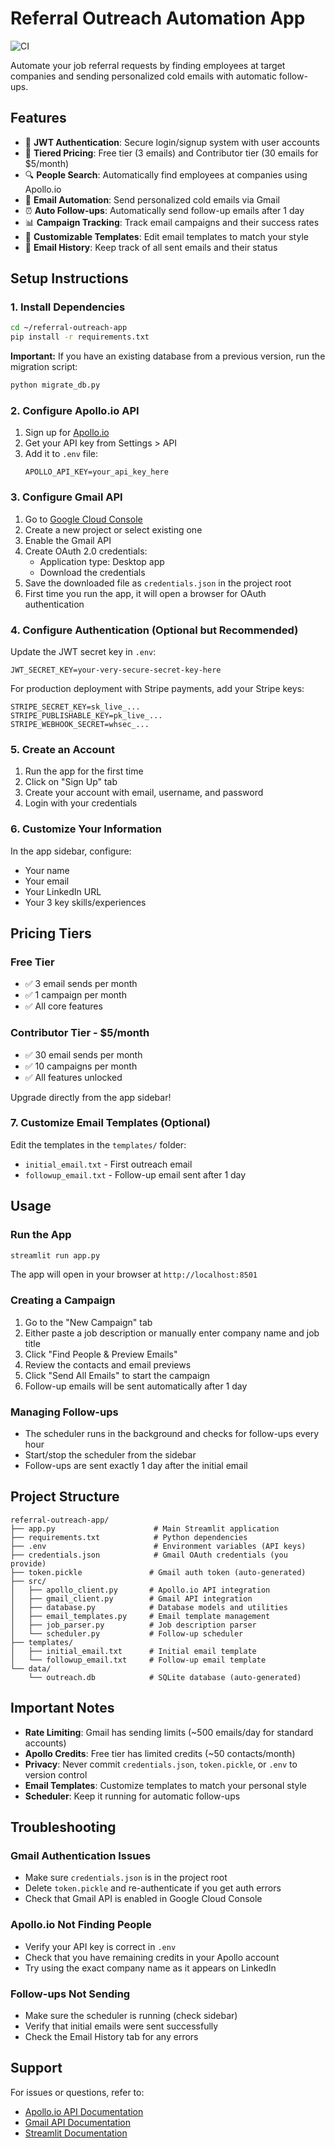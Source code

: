 # Referral Outreach Automation App

![CI](https://github.com/abhatt13/referral-outreach-app/actions/workflows/ci.yml/badge.svg)

Automate your job referral requests by finding employees at target companies and sending personalized cold emails with automatic follow-ups.

## Features

- 🔐 **JWT Authentication**: Secure login/signup system with user accounts
- 💎 **Tiered Pricing**: Free tier (3 emails) and Contributor tier (30 emails for $5/month)
- 🔍 **People Search**: Automatically find employees at companies using Apollo.io
- 📧 **Email Automation**: Send personalized cold emails via Gmail
- ⏰ **Auto Follow-ups**: Automatically send follow-up emails after 1 day
- 📊 **Campaign Tracking**: Track email campaigns and their success rates
- 🎨 **Customizable Templates**: Edit email templates to match your style
- 💾 **Email History**: Keep track of all sent emails and their status

## Setup Instructions

### 1. Install Dependencies

```bash
cd ~/referral-outreach-app
pip install -r requirements.txt
```

**Important:** If you have an existing database from a previous version, run the migration script:
```bash
python migrate_db.py
```

### 2. Configure Apollo.io API

1. Sign up for [Apollo.io](https://www.apollo.io/)
2. Get your API key from Settings > API
3. Add it to `.env` file:
   ```
   APOLLO_API_KEY=your_api_key_here
   ```

### 3. Configure Gmail API

1. Go to [Google Cloud Console](https://console.cloud.google.com/)
2. Create a new project or select existing one
3. Enable the Gmail API
4. Create OAuth 2.0 credentials:
   - Application type: Desktop app
   - Download the credentials
5. Save the downloaded file as `credentials.json` in the project root
6. First time you run the app, it will open a browser for OAuth authentication

### 4. Configure Authentication (Optional but Recommended)

Update the JWT secret key in `.env`:
```
JWT_SECRET_KEY=your-very-secure-secret-key-here
```

For production deployment with Stripe payments, add your Stripe keys:
```
STRIPE_SECRET_KEY=sk_live_...
STRIPE_PUBLISHABLE_KEY=pk_live_...
STRIPE_WEBHOOK_SECRET=whsec_...
```

### 5. Create an Account

1. Run the app for the first time
2. Click on "Sign Up" tab
3. Create your account with email, username, and password
4. Login with your credentials

### 6. Customize Your Information

In the app sidebar, configure:
- Your name
- Your email
- Your LinkedIn URL
- Your 3 key skills/experiences

## Pricing Tiers

### Free Tier
- ✅ 3 email sends per month
- ✅ 1 campaign per month
- ✅ All core features

### Contributor Tier - $5/month
- ✅ 30 email sends per month
- ✅ 10 campaigns per month
- ✅ All features unlocked

Upgrade directly from the app sidebar!

### 7. Customize Email Templates (Optional)

Edit the templates in the `templates/` folder:
- `initial_email.txt` - First outreach email
- `followup_email.txt` - Follow-up email sent after 1 day

## Usage

### Run the App

```bash
streamlit run app.py
```

The app will open in your browser at `http://localhost:8501`

### Creating a Campaign

1. Go to the "New Campaign" tab
2. Either paste a job description or manually enter company name and job title
3. Click "Find People & Preview Emails"
4. Review the contacts and email previews
5. Click "Send All Emails" to start the campaign
6. Follow-up emails will be sent automatically after 1 day

### Managing Follow-ups

- The scheduler runs in the background and checks for follow-ups every hour
- Start/stop the scheduler from the sidebar
- Follow-ups are sent exactly 1 day after the initial email

## Project Structure

```
referral-outreach-app/
├── app.py                      # Main Streamlit application
├── requirements.txt            # Python dependencies
├── .env                        # Environment variables (API keys)
├── credentials.json            # Gmail OAuth credentials (you provide)
├── token.pickle               # Gmail auth token (auto-generated)
├── src/
│   ├── apollo_client.py       # Apollo.io API integration
│   ├── gmail_client.py        # Gmail API integration
│   ├── database.py            # Database models and utilities
│   ├── email_templates.py     # Email template management
│   ├── job_parser.py          # Job description parser
│   └── scheduler.py           # Follow-up scheduler
├── templates/
│   ├── initial_email.txt      # Initial email template
│   └── followup_email.txt     # Follow-up email template
└── data/
    └── outreach.db            # SQLite database (auto-generated)
```

## Important Notes

- **Rate Limiting**: Gmail has sending limits (~500 emails/day for standard accounts)
- **Apollo Credits**: Free tier has limited credits (~50 contacts/month)
- **Privacy**: Never commit `credentials.json`, `token.pickle`, or `.env` to version control
- **Email Templates**: Customize templates to match your personal style
- **Scheduler**: Keep it running for automatic follow-ups

## Troubleshooting

### Gmail Authentication Issues
- Make sure `credentials.json` is in the project root
- Delete `token.pickle` and re-authenticate if you get auth errors
- Check that Gmail API is enabled in Google Cloud Console

### Apollo.io Not Finding People
- Verify your API key is correct in `.env`
- Check that you have remaining credits in your Apollo account
- Try using the exact company name as it appears on LinkedIn

### Follow-ups Not Sending
- Make sure the scheduler is running (check sidebar)
- Verify that initial emails were sent successfully
- Check the Email History tab for any errors

## Support

For issues or questions, refer to:
- [Apollo.io API Documentation](https://apolloio.github.io/apollo-api-docs/)
- [Gmail API Documentation](https://developers.google.com/gmail/api)
- [Streamlit Documentation](https://docs.streamlit.io/)
